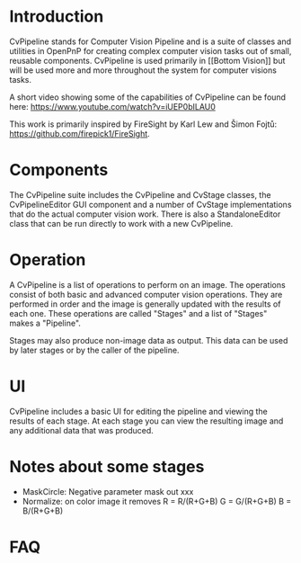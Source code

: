 # Introduction

CvPipeline stands for Computer Vision Pipeline and is a suite of classes and utilities in OpenPnP for creating complex computer vision tasks out of small, reusable components. CvPipeline is used primarily in [[Bottom Vision]] but will be used more and more throughout the system for computer visions tasks.

A short video showing some of the capabilities of CvPipeline can be found here: https://www.youtube.com/watch?v=iUEP0bILAU0

This work is primarily inspired by FireSight by Karl Lew and Šimon Fojtů: https://github.com/firepick1/FireSight.

# Components

The CvPipeline suite includes the CvPipeline and CvStage classes, the CvPipelineEditor GUI component and a number of CvStage implementations that do the actual computer vision work. There is also a StandaloneEditor class that can be run directly to work with a new CvPipeline.

# Operation

A CvPipeline is a list of operations to perform on an image. The operations consist of both basic and advanced computer vision operations. They are performed in order and the image is generally updated with the results of each one. These operations are called "Stages" and a list of "Stages" makes a "Pipeline".

Stages may also produce non-image data as output. This data can be used by later stages or by the caller of the pipeline.

# UI

CvPipeline includes a basic UI for editing the pipeline and viewing the results of each stage. At each stage you can view the resulting image and any additional data that was produced.

# Notes about some stages
  - MaskCircle: Negative parameter mask out xxx
  - Normalize:  on color image it removes
          R = R/(R+G+B)
          G = G/(R+G+B)
          B = B/(R+G+B)
# FAQ